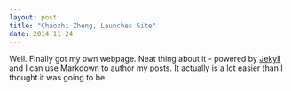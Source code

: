 ```yaml
---
layout: post
title: "Chaozhi Zheng, Launches Site"
date: 2014-11-24
---
```


Well. Finally got my own webpage. Neat thing about it - powered by [Jekyll](http://jekyllrb.com) and I can use Markdown to author my posts. It actually is a lot easier than I thought it was going to be.
